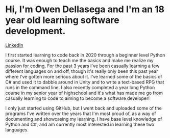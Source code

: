 # Hi, I'm Owen Dellasega and I'm an 18 year old learning software development.

<div class="badge-base LI-profile-badge" data-locale="en_US" data-size="large" data-theme="dark" data-type="VERTICAL" data-vanity="owen-dellasega-294949278" data-version="v1"><a class="badge-base__link LI-simple-link" href="https://www.linkedin.com/in/owen-dellasega-294949278?trk=profile-badge">LinkedIn</a></div>
            
<p>
            I first started learning to code back in 2020 through a beginner level Python course. It was enough to teach me the basics and make me realize my passion for coding.
For the past 3 years I've been casually learning a few different languages on and off, though it's really only been this past year where I've gotten more serious about it.
I've learned some of the basics of C# and used it to dabble around in Unity and to write a text-based RPG that runs in the command line.
I also recently completed a year long Python course in my senior year of highschool and it's what has made me go from casually learning to code to aiming to become a software developer!</p>

<p>I only just started using GitHub, but I went back and uploaded some of the programs I've written over the years that I'm most proud of, as a way of documenting and showcasing my learning.
I have base level knowledge of Python and C#, and am currently most interested in learning these two languages.</p>
<!---
OwenDell/OwenDell is a ✨ special ✨ repository because its `README.md` (this file) appears on your GitHub profile.
You can click the Preview link to take a look at your changes.
--->
